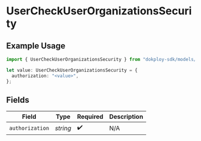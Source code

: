 # UserCheckUserOrganizationsSecurity

## Example Usage

```typescript
import { UserCheckUserOrganizationsSecurity } from "dokploy-sdk/models/operations";

let value: UserCheckUserOrganizationsSecurity = {
  authorization: "<value>",
};
```

## Fields

| Field              | Type               | Required           | Description        |
| ------------------ | ------------------ | ------------------ | ------------------ |
| `authorization`    | *string*           | :heavy_check_mark: | N/A                |
